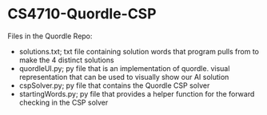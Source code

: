 # CS4710-Quordle-CSP

Files in the Quordle Repo:
- solutions.txt; txt file containing solution words that program pulls from to make the 4 distinct solutions
- quordleUI.py; py file that is an implementation of quordle.  visual representation that can be used to visually show our AI solution
- cspSolver.py; py file that contains the Quordle CSP solver
- startingWords.py; py file that provides a helper function for the forward checking in the CSP solver